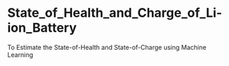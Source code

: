 # State_of_Health_and_Charge_of_Li-ion_Battery
To Estimate the State-of-Health and State-of-Charge using Machine Learning
